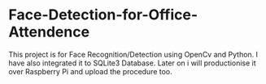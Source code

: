 # Face-Detection-for-Office-Attendence

This project is for Face Recognition/Detection using OpenCv and Python.
I have also integrated it to SQLite3 Database.
Later on i will productionise it over Raspberry Pi and upload the procedure too.
